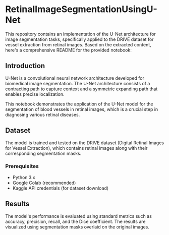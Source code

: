 # RetinalImageSegmentationUsingU-Net

This repository contains an implementation of the U-Net architecture for image segmentation tasks, specifically applied to the DRIVE dataset for vessel extraction from retinal images.
Based on the extracted content, here's a comprehensive README for the provided notebook:

## Introduction
U-Net is a convolutional neural network architecture developed for biomedical image segmentation. The U-Net architecture consists of a contracting path to capture context and a symmetric expanding path that enables precise localization.

This notebook demonstrates the application of the U-Net model for the segmentation of blood vessels in retinal images, which is a crucial step in diagnosing various retinal diseases.

## Dataset
The model is trained and tested on the DRIVE dataset (Digital Retinal Images for Vessel Extraction), which contains retinal images along with their corresponding segmentation masks.

### Prerequisites
- Python 3.x
- Google Colab (recommended)
- Kaggle API credentials (for dataset download)

## Results
The model's performance is evaluated using standard metrics such as accuracy, precision, recall, and the Dice coefficient. The results are visualized using segmentation masks overlaid on the original images.
